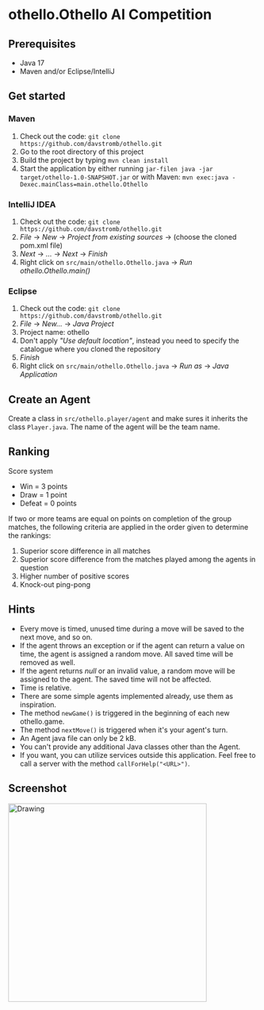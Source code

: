 # othello.Othello AI Competition


## Prerequisites
 * Java 17
 * Maven and/or Eclipse/IntelliJ

## Get started

### Maven 
 1. Check out the code: `git clone https://github.com/davstromb/othello.git`
 2. Go to the root directory of this project
 3. Build the project by typing `mvn clean install`
 4. Start the application by either running `jar-filen java -jar target/othello-1.0-SNAPSHOT.jar` or with Maven: `mvn exec:java -Dexec.mainClass=main.othello.Othello`

 
### IntelliJ IDEA
 1. Check out the code: `git clone https://github.com/davstromb/othello.git`
 2. _File_ -> _New_ -> _Project from existing sources_ -> (choose the cloned pom.xml file)
 3. _Next_ -> _..._ -> _Next_ -> _Finish_
 4. Right click on `src/main/othello.Othello.java` -> _Run othello.Othello.main()_

### Eclipse

 1. Check out the code: `git clone https://github.com/davstromb/othello.git` 
 2. _File_ -> _New..._ -> _Java Project_
 3. Project name: othello
 4. Don't apply _"Use default location"_, instead you need to specify the catalogue where you cloned the repository
 5. _Finish_
 6. Right click on `src/main/othello.Othello.java` -> _Run as_ -> _Java Application_

## Create an Agent
Create a class in `src/othello.player/agent` and make sures it inherits the class `Player.java`. The name of the agent will be the team name.

## Ranking

Score system

  * Win = 3 points
  * Draw = 1 point
  * Defeat = 0 points 

If two or more teams are equal on points on completion of the group matches, the following criteria are applied in the order given to determine the rankings:  

  1. Superior score difference in all matches 
  2. Superior score difference from the matches played among the agents in question
  3. Higher number of positive scores 
  4. Knock-out ping-pong 

## Hints
 * Every move is timed, unused time during a move will be saved to the next move, and so on.
 * If the agent throws an exception or if the agent can return a value on time, the agent is assigned a random move. All saved time will be removed as well.
 * If the agent returns _null_ or an invalid value, a random move will be assigned to the agent. The saved time will not be affected.
 * Time is relative.
 * There are some simple agents implemented already, use them as inspiration.
 * The method `newGame()` is triggered in the beginning of each new othello.game.
 * The method `nextMove()` is triggered when it's your agent's turn.
 * An Agent java file can only be 2 kB. 
 * You can't provide any additional Java classes other than the Agent.
 * If you want, you can utilize services outside this application. Feel free to call
a server with the method `callForHelp("<URL>")`.

 ## Screenshot
 
 <img src="http://i.imgur.com/RswfbHi.png" alt="Drawing" style="width: 400px;"/>

 
  

